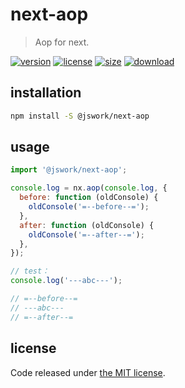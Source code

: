 # next-aop
> Aop for next.

[![version][version-image]][version-url]
[![license][license-image]][license-url]
[![size][size-image]][size-url]
[![download][download-image]][download-url]

## installation
```bash
npm install -S @jswork/next-aop
```

## usage
```js
import '@jswork/next-aop';

console.log = nx.aop(console.log, {
  before: function (oldConsole) {
    oldConsole('=--before--=');
  },
  after: function (oldConsole) {
    oldConsole('=--after--=');
  },
});

// test：
console.log('---abc---');

// =--before--=
// ---abc---
// =--after--=
```

## license
Code released under [the MIT license](https://github.com/afeiship/next-aop/blob/master/LICENSE.txt).

[version-image]: https://img.shields.io/npm/v/@jswork/next-aop
[version-url]: https://npmjs.org/package/@jswork/next-aop

[license-image]: https://img.shields.io/npm/l/@jswork/next-aop
[license-url]: https://github.com/afeiship/next-aop/blob/master/LICENSE.txt

[size-image]: https://img.shields.io/bundlephobia/minzip/@jswork/next-aop
[size-url]: https://github.com/afeiship/next-aop/blob/master/dist/next-aop.min.js

[download-image]: https://img.shields.io/npm/dm/@jswork/next-aop
[download-url]: https://www.npmjs.com/package/@jswork/next-aop
